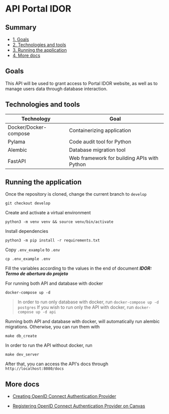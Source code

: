 
# API Portal IDOR

## Summary
- [1. Goals](#goals)
- [2. Technologies and tools](#technologies-and-tools)
- [3. Running the application](#running-the-application)
- [4. More docs](#more-docs)

## Goals
This API will be used to grant access to Portal IDOR website, as well as to manage users data through database interaction.

## Technologies and tools
| Technology | Goal |
|-----------|------|
| Docker/Docker-compose | Containerizing application |
| Pylama | Code audit tool for Python |
| Alembic  | Database migration tool |
| FastAPI  | Web framework for building APIs with Python |

## Running the application

Once the repository is cloned, change the current branch to `develop`

    git checkout develop

Create and activate a virtual environment

    python3 -m venv venv && source venv/bin/activate

Install dependencies

    python3 -m pip install -r requirements.txt

Copy `.env_example` to `.env`

    cp .env_example .env

Fill the variables according to the values in the end of document ***IDOR: Termo de abertura do projeto***

For running both API and database with docker

    docker-compose up -d

> In order to run only database with docker, run  `docker-compose up -d postgres`
> If you wish to run only the API with docker, run  `docker-compose up -d api`

Running both API and database with docker,  will automatically run alembic migrations. Otherwise, you can run them with

    make db_create

In order to run the API without docker, run

    make dev_server

After that, you can access the API's docs through `http://localhost:8080/docs`

## More docs
- [Creating OpenID Connect Authentication Provider](./docs/sso/Creating%20OpenID%20Connect%20Auth%20Provider.md)

- [Registering OpenID Connect Authentication Provider on Canvas](./docs/canvas/Registering%20OpenId%20Connect%20Auth%20Provider.md)

